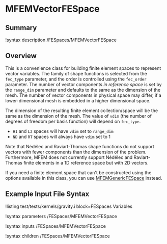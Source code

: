 # MFEMVectorFESpace

## Summary

!syntax description /FESpaces/MFEMVectorFESpace

## Overview

This is a convenience class for building finite element spaces to
represent vector variables. The family of shape functions is selected
from the `fec_type` parameter, and the order is controlled using the
`fec_order` parameter. The number of vector components _in reference
space_ is set by the `range_dim` parameter and defaults to the same as
the dimension of the mesh. The number of vector
components in physical space may differ, if a lower-dimensional mesh
is embedded in a higher dimensional space.

The dimension of the resulting finite element collection/space will be
the same as the dimension of the mesh. The value of `vdim` (the number
of degrees of freedom per basis function) will depend on `fec_type`.

- `H1` and `L2` spaces will have `vdim` set to `range_dim`
- `ND` and `RT` spaces will always have `vdim` set to 1

Note that Nédélec and Raviart-Thomas shape functions do not support
vectors with fewer components than the dimension of the
problem. Furthermore, MFEM does not currently support Nédélec and
Raviart-Thomas finite elements in a 1D reference space but with 2D
vectors.

If you need a finite element space that can't be constructed using the
options available in this class, you can use
[MFEMGenericFESpace](MFEMGenericFESpace.md) instead.

## Example Input File Syntax
!listing test/tests/kernels/gravity.i block=FESpaces Variables

!syntax parameters /FESpaces/MFEMVectorFESpace

!syntax inputs /FESpaces/MFEMVectorFESpace

!syntax children /FESpaces/MFEMVectorFESpace
